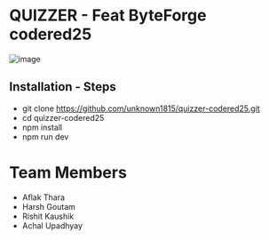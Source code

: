 # QUIZZER - Feat ByteForge codered25

![image](https://github.com/user-attachments/assets/6ef49f6d-1c7a-4055-a65e-901fddebba05)


## Installation - Steps 


-  git clone https://github.com/unknown1815/quizzer-codered25.git
-  cd quizzer-codered25
-  npm install
-  npm run dev



# Team Members

- Aflak Thara
- Harsh Goutam
- Rishit Kaushik
- Achal Upadhyay
